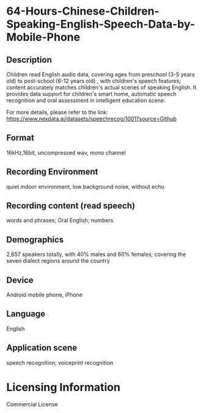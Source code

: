 # 64-Hours-Chinese-Children-Speaking-English-Speech-Data-by-Mobile-Phone


## Description
Children read English audio data, covering ages from preschool (3-5 years old) to post-school (6-12 years old) , with children's speech features; content accurately matches children's actual scenes of speaking English. It provides data support for children's smart home, automatic speech recognition and oral assessment in intelligent education scene.

For more details, please refer to the link: https://www.nexdata.ai/datasets/speechrecog/1001?source=Github


## Format
16kHz,16bit, uncompressed wav, mono channel

## Recording Environment
quiet indoor environment, low background noise, without echo

## Recording content (read speech)
words and phrases; Oral English; numbers

## Demographics
2,657 speakers totally, with 40% males and 60% females; covering the seven dialect regions around the country

## Device
Android mobile phone, iPhone

## Language
English

## Application scene
speech recognition; voiceprint recognition

# Licensing Information
Commercial License
